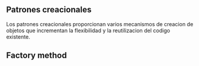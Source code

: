 ## Patrones creacionales

Los patrones creacionales proporcionan varios mecanismos de creacion de objetos que incrementan la flexibilidad y la reutilizacion del codigo existente.

## Factory method
